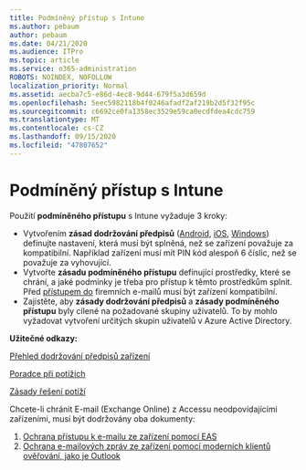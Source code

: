 ```yaml
---
title: Podmíněný přístup s Intune
ms.author: pebaum
author: pebaum
ms.date: 04/21/2020
ms.audience: ITPro
ms.topic: article
ms.service: o365-administration
ROBOTS: NOINDEX, NOFOLLOW
localization_priority: Normal
ms.assetid: aecba7c5-e86d-4ec8-9d44-679f5a3d659d
ms.openlocfilehash: 5eec5982118b4f0246afadf2af219b2d5f32f95c
ms.sourcegitcommit: c6692ce0fa1358ec3529e59ca0ecdfdea4cdc759
ms.translationtype: MT
ms.contentlocale: cs-CZ
ms.lasthandoff: 09/15/2020
ms.locfileid: "47807652"
---
```

# <a name="conditional-access-with-intune"></a>Podmíněný přístup s Intune

Použití  **podmíněného přístupu**  s Intune vyžaduje 3 kroky:

- Vytvořením  **zásad dodržování předpisů**  ([Android](https://docs.microsoft.com/intune/compliance-policy-create-android),  [iOS](https://docs.microsoft.com/intune/compliance-policy-create-ios),  [Windows](https://docs.microsoft.com//intune/compliance-policy-create-windows)) definujte nastavení, která musí být splněná, než se zařízení považuje za kompatibilní. Například zařízení musí mít PIN kód alespoň 6 číslic, než se považuje za vyhovující.
- Vytvořte **zásadu podmíněného přístupu**  definující prostředky, které se chrání, a jaké podmínky je třeba pro přístup k těmto prostředkům splnit.  Před [přístupem do](https://docs.microsoft.com/intune/tutorial-protect-email-on-unmanaged-devices#create-conditional-access-policies) firemních e-mailů musí být zařízení kompatibilní.
- Zajistěte, aby **zásady dodržování předpisů**  a  **zásady podmíněného přístupu**  byly cílené na požadované skupiny uživatelů. To by mohlo vyžadovat vytvoření určitých skupin uživatelů v Azure Active Directory.

**Užitečné odkazy:**

[Přehled dodržování předpisů zařízení](https://docs.microsoft.com/intune/device-compliance-get-started)

[Poradce při potížích](https://docs.microsoft.com/intune/troubleshoot-conditional-access)

[Zásady řešení potíží](https://docs.microsoft.com/intune/troubleshoot-policies-in-microsoft-intune)

Chcete-li chránit E-mail (Exchange Online) z Accessu neodpovídajícími zařízeními, musí být dodržovány oba dokumenty:

1. [Ochrana přístupu k e-mailu ze zařízení pomocí EAS](https://docs.microsoft.com/intune/tutorial-protect-email-on-unmanaged-devices)
2. [Ochrana e-mailových zpráv ze zařízení pomocí moderních klientů ověřování, jako je Outlook](https://docs.microsoft.com/intune/tutorial-protect-email-on-enrolled-devices)